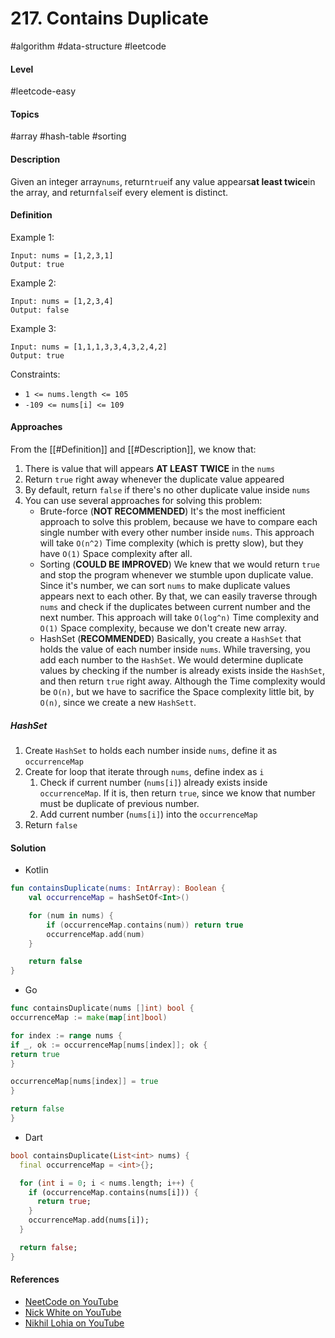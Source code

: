 # 217. Contains Duplicate

#algorithm #data-structure #leetcode

#### Level

#leetcode-easy

#### Topics

#array #hash-table #sorting

#### Description

Given an integer array`nums`, return`true`if any value appears**at least twice**in the array, and return`false`if every
element is distinct.

#### Definition

Example 1:

```
Input: nums = [1,2,3,1]
Output: true
```

Example 2:

```
Input: nums = [1,2,3,4]
Output: false
```

Example 3:

```
Input: nums = [1,1,1,3,3,4,3,2,4,2]
Output: true
```

Constraints:

- `1 <= nums.length <= 105`
- `-109 <= nums[i] <= 109`

#### Approaches

From the [[#Definition]] and [[#Description]], we know that:

1. There is value that will appears **AT LEAST TWICE** in the `nums`
2. Return `true` right away whenever the duplicate value appeared
3. By default, return `false` if there's no other duplicate value inside `nums`
4. You can use several approaches for solving this problem:
    - Brute-force (**NOT RECOMMENDED**)
      It's the most inefficient approach to solve this problem, because we have to compare each single number with every
      other number inside `nums`. This approach will take `O(n^2)` Time complexity (which is pretty slow), but they
      have `O(1)` Space complexity after all.
    - Sorting (**COULD BE IMPROVED**)
      We knew that we would return `true` and stop the program whenever we stumble upon duplicate value. Since it's
      number, we can sort `nums` to make duplicate values appears next to each other. By that, we can easily traverse
      through `nums` and check if the duplicates between current number and the next number. This approach will
      take `O(log^n)` Time complexity and `O(1)` Space complexity, because we don't create new array.
    - HashSet (**RECOMMENDED**)
      Basically, you create a `HashSet` that holds the value of each number inside `nums`. While traversing, you add
      each number to the `HashSet`. We would determine duplicate values by checking if the number is already exists
      inside the `HashSet`, and then return `true` right away. Although the Time complexity would be `O(n)`, but we have
      to sacrifice the Space complexity little bit, by `O(n)`, since we create a new `HashSett`.

##### HashSet

1. Create `HashSet` to holds each number inside `nums`, define it as `occurrenceMap`
2. Create for loop that iterate through `nums`, define index as `i`
    1. Check if current number (`nums[i]`) already exists inside `occurrenceMap`. If it is, then return `true`, since we
       know that number must be duplicate of previous number.
    2. Add current number (`nums[i]`) into the `occurrenceMap`
3. Return `false`

#### Solution

- Kotlin

```kotlin
fun containsDuplicate(nums: IntArray): Boolean {
    val occurrenceMap = hashSetOf<Int>()

    for (num in nums) {
        if (occurrenceMap.contains(num)) return true
        occurrenceMap.add(num)
    }

    return false
}
```

- Go

```go
func containsDuplicate(nums []int) bool {
occurrenceMap := make(map[int]bool)

for index := range nums {
if _, ok := occurrenceMap[nums[index]]; ok {
return true
}

occurrenceMap[nums[index]] = true  
}

return false
}
```

- Dart

```dart
bool containsDuplicate(List<int> nums) {
  final occurrenceMap = <int>{};

  for (int i = 0; i < nums.length; i++) {
    if (occurrenceMap.contains(nums[i])) {
      return true;
    }
    occurrenceMap.add(nums[i]);
  }

  return false;
}
```

#### References

- [NeetCode on YouTube](https://youtu.be/3OamzN90kPg?si=abJu05n1tuM1pzPU)
- [Nick White on YouTube](https://youtu.be/4oZsPXG9B94?si=4Mi7ydr2-2RNODMa)
- [Nikhil Lohia on YouTube](https://youtu.be/0LIctkgJ2hQ?si=FvI0YX8Eaf_sqSms)